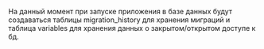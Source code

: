 На данный момент при запуске приложения в базе данных будут создаваться таблицы migration_history для хранения миграций и таблица variables для хранения данных о закрытом/открытом доступе к бд. 
